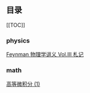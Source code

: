 ## 目录

[[TOC]]

### physics

[Feynman 物理学讲义 Vol.III 札记](/notes/Feynman-III/)

### math

[高等微积分 (1)](/notes/integral/)